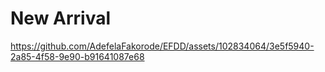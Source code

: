 # New Arrival
https://github.com/AdefelaFakorode/EFDD/assets/102834064/3e5f5940-2a85-4f58-9e90-b91641087e68
